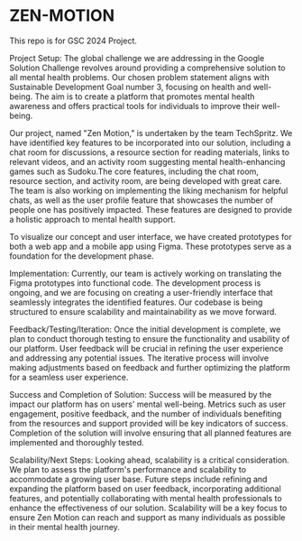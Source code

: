 # ZEN-MOTION
This repo is for GSC 2024 Project.



Project Setup:
The global challenge we are addressing in the Google Solution Challenge revolves around providing a comprehensive solution to all mental health problems. Our chosen problem statement aligns with Sustainable Development Goal number 3, focusing on health and well-being. The aim is to create a platform that promotes mental health awareness and offers practical tools for individuals to improve their well-being.

Our project, named "Zen Motion," is undertaken by the team TechSpritz. We have identified key features to be incorporated into our solution, including a chat room for discussions, a resource section for reading materials, links to relevant videos, and an activity room suggesting mental health-enhancing games such as Sudoku.The core features, including the chat room, resource section, and activity room, are being developed with great care. The team is also working on implementing the liking mechanism for helpful chats, as well as the user profile feature that showcases the number of people one has positively impacted. These features are designed to provide a holistic approach to mental health support.

To visualize our concept and user interface, we have created prototypes for both a web app and a mobile app using Figma. These prototypes serve as a foundation for the development phase.

Implementation:
Currently, our team is actively working on translating the Figma prototypes into functional code. The development process is ongoing, and we are focusing on creating a user-friendly interface that seamlessly integrates the identified features. Our codebase is being structured to ensure scalability and maintainability as we move forward.

Feedback/Testing/Iteration:
Once the initial development is complete, we plan to conduct thorough testing to ensure the functionality and usability of our platform. User feedback will be crucial in refining the user experience and addressing any potential issues. The iterative process will involve making adjustments based on feedback and further optimizing the platform for a seamless user experience.

Success and Completion of Solution:
Success will be measured by the impact our platform has on users' mental well-being. Metrics such as user engagement, positive feedback, and the number of individuals benefiting from the resources and support provided will be key indicators of success. Completion of the solution will involve ensuring that all planned features are implemented and thoroughly tested.

Scalability/Next Steps:
Looking ahead, scalability is a critical consideration. We plan to assess the platform's performance and scalability to accommodate a growing user base. Future steps include refining and expanding the platform based on user feedback, incorporating additional features, and potentially collaborating with mental health professionals to enhance the effectiveness of our solution. Scalability will be a key focus to ensure Zen Motion can reach and support as many individuals as possible in their mental health journey.
